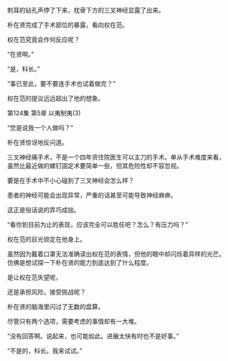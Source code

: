刺耳的钻孔声停了下来，枕骨下方的三叉神经显露了出来。

朴在贤完成了手术部位的暴露，看向权在范。

权在范究竟会作何反应呢？

“在贤啊。”

“是，科长。”

“事已至此，要不要连手术也试着做完？”

权在范的提议远远超出了他的想象。

第124集 第5章 以夷制夷(3)

“您是说我一个人做吗？”

朴在贤惊讶地反问道。

三叉神经痛手术，不是一个四年资住院医生可以主刀的手术。单从手术难度来看，虽然比最近做的螺钉固定术要简单一些，但其危险性却不容忽视。

要是在手术中不小心碰到了三叉神经会怎么样？

患者的神经可能会出现异常，严重的话甚至可能导致神经麻痹。

这正是俗话说的弄巧成拙。

“看你到目前为止的表现，应该完全可以胜任吧？怎么？有压力吗？”

权在范的目光锁定在他身上。

虽然因为戴着口罩无法准确读出权在范的表情，但他的眼中却闪烁着异样的光芒。仿佛是想试探一下朴在贤的能力到底达到了什么程度。

是让权在范失望呢，

还是承担风险，接受挑战呢？

朴在贤的脑海里闪过了无数的盘算。

尽管只有两个选项，需要考虑的事情却有一大堆。

“没有回答啊。说起来，也可能如此。进展太快有时也不是好事。”

“不是的，科长。我来试试。”